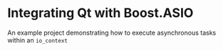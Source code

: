 # Integrating Qt with Boost.ASIO
An example project demonstrating how to execute asynchronous tasks within an `io_context` 